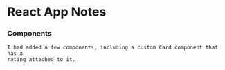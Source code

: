 # React App Notes

### Components
    I had added a few components, including a custom Card component that has a 
    rating attached to it.